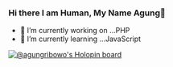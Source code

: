 ### Hi there I am Human, My Name Agung👋

- 🔭 I’m currently working on ...PHP
- 🌱 I’m currently learning ...JavaScript

[![@agungribowo's Holopin board](https://holopin.me/agungribowo)](https://holopin.io/@agungribowo)

<!-- **agungribowo/agungribowo** is a ✨ _special_ ✨ repository because its `README.md` (this file) appears on your GitHub profile.

Here are some ideas to get you started:

- 🔭 I’m currently working on ...PHP
- 🌱 I’m currently learning ...JavaScript
- 👯 I’m looking to collaborate on ...JavaScript
- 🤔 I’m looking for help with ...
- 💬 Ask me about ...
- 📫 How to reach me: ...
- 😄 Pronouns: ...
- ⚡ Fun fact: ...
-->

